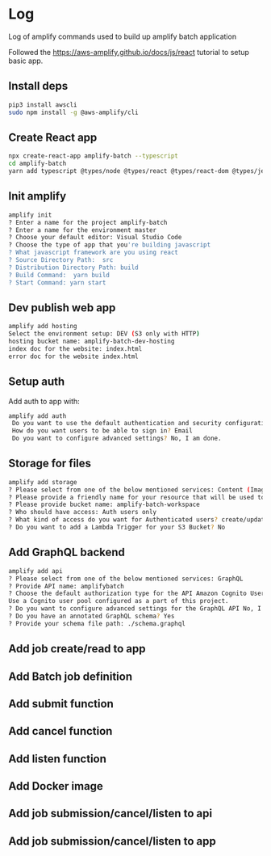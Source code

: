 # Log

Log of amplify commands used to build up amplify batch application

Followed the https://aws-amplify.github.io/docs/js/react tutorial to setup basic app.

## Install deps

```sh
pip3 install awscli
sudo npm install -g @aws-amplify/cli
```

## Create React app

```sh
npx create-react-app amplify-batch --typescript
cd amplify-batch
yarn add typescript @types/node @types/react @types/react-dom @types/jest
```

## Init amplify

```sh
amplify init
? Enter a name for the project amplify-batch
? Enter a name for the environment master
? Choose your default editor: Visual Studio Code
? Choose the type of app that you're building javascript
? What javascript framework are you using react
? Source Directory Path:  src
? Distribution Directory Path: build
? Build Command:  yarn build
? Start Command: yarn start
```

## Dev publish web app

```bash
amplify add hosting
Select the environment setup: DEV (S3 only with HTTP)
hosting bucket name: amplify-batch-dev-hosting
index doc for the website: index.html
error doc for the website index.html
```

## Setup auth

Add auth to app with:

```bash
amplify add auth
 Do you want to use the default authentication and security configuration? Default configuration
 How do you want users to be able to sign in? Email
 Do you want to configure advanced settings? No, I am done.
```

## Storage for files

```bash
amplify add storage
? Please select from one of the below mentioned services: Content (Images, audio, video, etc.)
? Please provide a friendly name for your resource that will be used to label this category in the project: workspace
? Please provide bucket name: amplify-batch-workspace
? Who should have access: Auth users only
? What kind of access do you want for Authenticated users? create/update, read, delete
? Do you want to add a Lambda Trigger for your S3 Bucket? No
```

## Add GraphQL backend

```bash
amplify add api
? Please select from one of the below mentioned services: GraphQL
? Provide API name: amplifybatch
? Choose the default authorization type for the API Amazon Cognito User Pool
Use a Cognito user pool configured as a part of this project.
? Do you want to configure advanced settings for the GraphQL API No, I am done.
? Do you have an annotated GraphQL schema? Yes
? Provide your schema file path: ./schema.graphql
```

## Add job create/read to app

## Add Batch job definition

## Add submit function

## Add cancel function

## Add listen function

## Add Docker image

## Add job submission/cancel/listen to api

## Add job submission/cancel/listen to app

